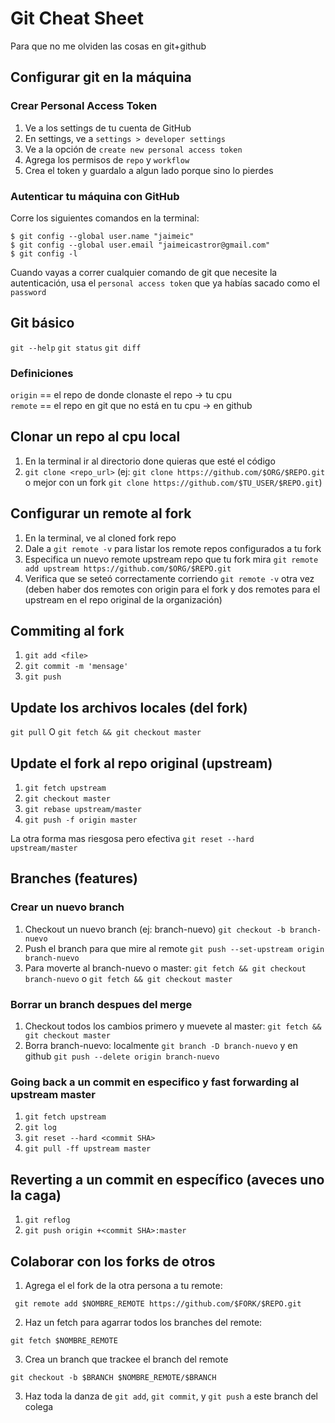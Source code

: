 # Git Cheat Sheet

Para que no me olviden las cosas en git+github

## Configurar git en la máquina

### Crear Personal Access Token

1) Ve a los settings de tu cuenta de GitHub
2) En settings, ve a `settings > developer settings`
3) Ve a la opción de `create new personal access token`
4) Agrega los permisos de `repo` y `workflow`
5) Crea el token y guardalo a algun lado porque sino lo pierdes

### Autenticar tu máquina con GitHub
Corre los siguientes comandos en la terminal:
```
$ git config --global user.name "jaimeic"
$ git config --global user.email "jaimeicastror@gmail.com"
$ git config -l
```

Cuando vayas a correr cualquier comando de git que necesite la autenticación, usa el `personal access token` que ya habías sacado como el `password`

## Git básico

`git --help` 
`git status`
`git diff`

### Definiciones

`origin` == el repo de donde clonaste el repo -> tu cpu  
`remote` == el repo en git que no está en tu cpu -> en github

## Clonar un repo al cpu local

1) En la terminal ir al directorio done quieras que esté el código
2) `git clone <repo_url>` (ej: `git clone https://github.com/$ORG/$REPO.git` o mejor con un fork `git clone https://github.com/$TU_USER/$REPO.git`)

## Configurar un remote al fork

1) En la terminal, ve al cloned fork repo
2) Dale a `git remote -v` para listar los remote repos configurados a tu fork
3) Especifica un nuevo remote upstream repo que tu fork mira `git remote add upstream https://github.com/$ORG/$REPO.git`
4) Verifica que se seteó correctamente corriendo `git remote -v` otra vez (deben haber dos remotes con origin para el fork y dos remotes para el upstream en el repo original de la organización)

## Commiting al fork

1) `git add <file>`
2) `git commit -m 'mensage'`
3) `git push`

## Update los archivos locales (del fork)

`git pull` O `git fetch && git checkout master`

## Update el fork al repo original (upstream)

1) `git fetch upstream`
2) `git checkout master`
3) `git rebase upstream/master`
4) `git push -f origin master`

La otra forma mas riesgosa pero efectiva `git reset --hard upstream/master`

## Branches (features)

### Crear un nuevo branch

1) Checkout un nuevo branch (ej: branch-nuevo) `git checkout -b branch-nuevo`
2) Push el branch para que mire al remote `git push --set-upstream origin branch-nuevo`
3) Para moverte al branch-nuevo o master: `git fetch && git checkout branch-nuevo` o `git fetch && git checkout master`

### Borrar un branch despues del merge

1) Checkout todos los cambios primero y muevete al master: `git fetch && git checkout master`
2) Borra branch-nuevo: localmente `git branch -D branch-nuevo` y en github `git push --delete origin branch-nuevo`

### Going back a un commit en especifico y fast forwarding al upstream master

1) `git fetch upstream`
2) `git log`
3) `git reset --hard <commit SHA>`
4) `git pull -ff upstream master`

## Reverting a un commit en específico (aveces uno la caga)

1) `git reflog`
2) `git push origin +<commit SHA>:master`

## Colaborar con los forks de otros

1) Agrega el el fork de la otra persona a tu remote: 
```
 git remote add $NOMBRE_REMOTE https://github.com/$FORK/$REPO.git
```
2) Haz un fetch para agarrar todos los branches del remote:
```
git fetch $NOMBRE_REMOTE
```
3) Crea un branch que trackee el branch del remote
```
git checkout -b $BRANCH $NOMBRE_REMOTE/$BRANCH
```
3) Haz toda la danza de `git add`, `git commit`, y `git push` a este branch del colega
